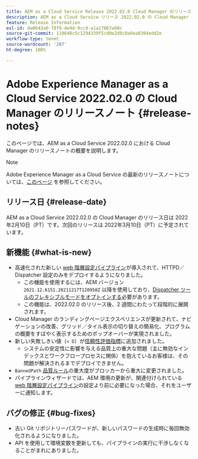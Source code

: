 ```yaml
---
title: AEM as a Cloud Service Release 2022.02.0 Cloud Manager のリリースノート
description: AEM as a Cloud Service リリース 2022.02.0 の Cloud Manager のリリースノートです.
feature: Release Information
exl-id: da0643a0-78f8-4e9d-9cc9-a1a17067a08c
source-git-commit: 119648c5c1294339f5cd0e2d8c0a0ea6304edd2e
workflow-type: tm+mt
source-wordcount: '287'
ht-degree: 100%

---
```


# Adobe Experience Manager as a Cloud Service 2022.02.0 の Cloud Manager のリリースノート {#release-notes}

このページでは、AEM as a Cloud Service 2022.02.0 における Cloud Manager のリリースノートの概要を説明します。

>[!NOTE]
>
>Adobe Experience Manager as a Cloud Service の最新のリリースノートについては、[このページ](/help/release-notes/release-notes-cloud/release-notes-current.md) を参照してください。

## リリース日 {#release-date}

AEM as a Cloud Service 2022.02.0 の Cloud Manager のリリース日は 2022年2月10日（PT）です。次回のリリースは 2022年3月10日（PT）に予定されています。

## 新機能 {#what-is-new}

* 高速化された新しい [web 階層設定パイプライン](/help/implementing/cloud-manager/configuring-pipelines/introduction-ci-cd-pipelines.md#web-tier-config-pipelines)が導入されて、HTTPD／Dispatcher 設定のみをデプロイするようになりました。
   * この機能を使用するには、AEM バージョン `2021.12.6151.20211217T120950Z` 以降を使用しており、[Dispatcher ツールのフレキシブルモードをオプトインする](/help/implementing/dispatcher/disp-overview.md#validation-debug)必要があります。
   * この機能は、2022.02.0 のリリース後、2 週間にわたって段階的に展開されます。
* Cloud Manager のランディングページエクスペリエンスが更新されて、ナビゲーションの改善、グリッド／タイル表示の切り替えの簡易化、プログラムの概要をすばやく表示するためのポップオーバーが実現されました。
* 新しい失敗しきい値（`< D`）が[信頼性評価指標](/help/implementing/cloud-manager/code-quality-testing.md#understanding-code-quality-rules)に追加されました。
   * システムの安定性に影響を与える品質上の重大な問題（主に無効なインデックスとワークフロープロセスに関係）を抱えているお客様は、その問題が解決されるまでデプロイできません。
* `BannedPath` [品質ルール](/help/implementing/cloud-manager/code-quality-testing.md#understanding-code-quality-rules)の重大度がブロッカーから重大に変更されました。
* パイプラインウィザードでは、AEM 環境の更新が、関連付けられている [web 階層設定パイプライン](/help/implementing/cloud-manager/configuring-pipelines/introduction-ci-cd-pipelines.md#web-tier-config-pipelines)の設定より前に必要になった場合、それをユーザーに通知します。

## バグの修正 {#bug-fixes}

* 古い Git リポジトリーパスワードが、新しいパスワードの生成時に毎回無効化されるようになりました。
* API を使用して環境変数を更新しても、パイプラインの実行に干渉しなくなることがまれにありました。
